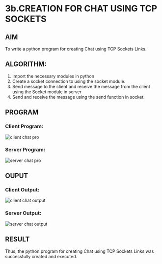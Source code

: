 # 3b.CREATION FOR CHAT USING TCP SOCKETS
## AIM
To write a python program for creating Chat using TCP Sockets Links.
## ALGORITHM:
1. Import the necessary modules in python
2. Create a socket connection to using the socket module.
3. Send message to the client and receive the message from the client using the Socket module in
 server
4. Send and receive the message using the send function in socket.
## PROGRAM
### Client Program:
![client chat pro](https://github.com/tamizhselvan23013460/3b_CHAT_USING_TCP_SOCKETS/assets/150231370/c2c30e4e-3c41-40aa-9e91-a86ecb5a4ce5)

### Server Program:
![server chat pro](https://github.com/tamizhselvan23013460/3b_CHAT_USING_TCP_SOCKETS/assets/150231370/2a4af826-394d-4dd8-a1a0-765c213f5613)


## OUPUT
### Client Output:
![client chat output](https://github.com/tamizhselvan23013460/3b_CHAT_USING_TCP_SOCKETS/assets/150231370/9e95c04a-b4d8-40e7-b96e-5c2b0ba67b52)

### Server Output:
![server chat output](https://github.com/tamizhselvan23013460/3b_CHAT_USING_TCP_SOCKETS/assets/150231370/26d6f94a-030e-4cd0-89b9-75084514dc25)

## RESULT
Thus, the python program for creating Chat using TCP Sockets Links was successfully 
created and executed.

